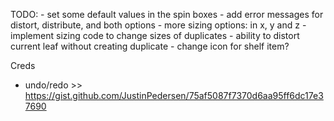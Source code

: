 TODO:
    - set some default values in the spin boxes
    - add error messages for distort, distribute, and both options
    - more sizing options: in x, y and z
    - implement sizing code to change sizes of duplicates
    - ability to distort current leaf without creating duplicate
    - change icon for shelf item?

Creds
- undo/redo >> https://gist.github.com/JustinPedersen/75af5087f7370d6aa95ff6dc17e37690